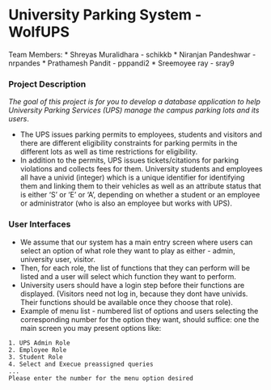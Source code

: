 # University Parking System - WolfUPS
Team Members:
	* Shreyas Muralidhara - schikkb
	* Niranjan Pandeshwar - nrpandes
	* Prathamesh Pandit - pppandi2
	* Sreemoyee ray - sray9

### Project Description
*The goal of this project is for you to develop a database application to help University Parking Services (UPS) manage the campus parking lots and its users*. 
* The UPS issues parking permits to employees, students and visitors and there are different eligibility constraints for parking permits in the different lots as well as time restrictions for eligibility. 
* In addition to the permits, UPS issues tickets/citations for parking violations and collects fees for them. University students and employees all have a univid (integer) which is a unique identifier for identifying them and linking them to their vehicles as well as an attribute status that is either ‘S’ or ‘E’ or ‘A’, depending on whether a student or an employee or administrator (who is also an employee but works with UPS).

### User Interfaces 
* We assume that our system has a main entry screen where users can select an option of what role they want to play as either - admin, university user, visitor. 
* Then, for each role, the list of functions that they can perform will be listed and a user will select which function they want to perform. 
* University users should have a login step before their functions are displayed. (Visitors need not log in, because they dont have univids. Their functions should be available once they choose that role). 
* Example of menu list - numbered list of options and users selecting the corresponding number for the option they want, should suffice:
one the main screen you may present options like:
```   
1. UPS Admin Role
2. Employee Role
3. Student Role
4. Select and Execue preassigned queries
...
Please enter the number for the menu option desired
```
